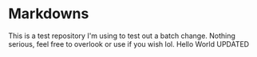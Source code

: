# Markdowns

This is a test repository I'm using to test out a batch change. Nothing serious, feel free to overlook or use if you wish lol.
Hello World UPDATED
